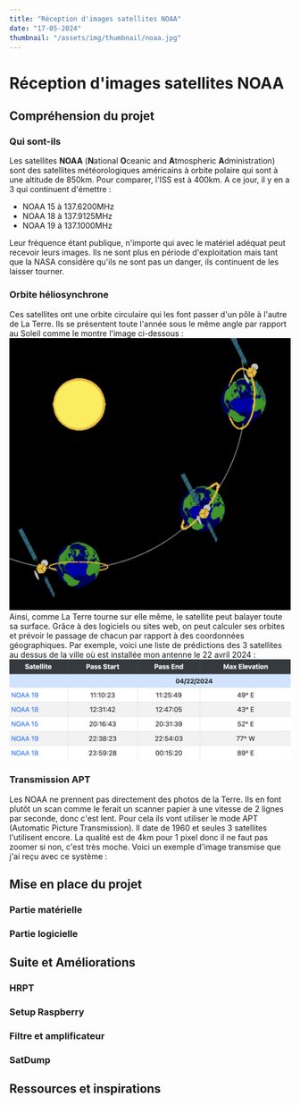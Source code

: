 ```yaml
---
title: "Réception d'images satellites NOAA"
date: "17-05-2024"
thumbnail: "/assets/img/thumbnail/noaa.jpg"
---
```


# Réception d'images satellites NOAA

## Compréhension du projet 
### Qui sont-ils
Les satellites **NOAA** (**N**ational **O**ceanic and **A**tmospheric **A**dministration) sont des satellites météorologiques américains à orbite polaire qui sont à une altitude de 850km. 
Pour comparer, l'ISS est à 400km. 
A ce jour, il y en a 3 qui continuent d'émettre : 
- NOAA 15 à 137.6200MHz
- NOAA 18 à 137.9125MHz
- NOAA 19 à 137.1000MHz

Leur fréquence étant publique, n'importe qui avec le matériel adéquat peut recevoir leurs 
images. 
Ils ne sont plus en période d'exploitation mais tant que la NASA considère qu'ils ne sont pas un danger, ils continuent de les laisser tourner. 
### Orbite héliosynchrone
Ces satellites ont une orbite circulaire qui les font passer d'un pôle à l'autre de La Terre. 
Ils se présentent toute l'année sous le même angle par rapport au Soleil comme le montre 
l'image ci-dessous : 
![orbite](../../assets/img/projects/noaa/orbite.png)
Ainsi, comme La Terre tourne sur elle même, le satellite peut balayer toute sa surface. 
Grâce à des logiciels ou sites web, on peut calculer ses orbites et prévoir le passage de 
chacun par rapport à des coordonnées géographiques. 
Par exemple, voici une liste de prédictions des 3 satellites au dessus de la ville où est installée mon antenne le 22 avril 2024 : 
![prediction_pass](../../assets/img/projects/noaa/prediction_pass.png)
### Transmission APT
Les NOAA ne prennent pas directement des photos de la Terre. Ils en font plutôt un scan comme le ferait un scanner papier à une vitesse de 2 lignes par seconde, donc c'est lent. 
Pour cela ils vont utiliser le mode APT (Automatic Picture Transmission). Il date de 1960 
et seules 3 satellites l'utilisent encore. 
La qualité est de 4km pour 1 pixel donc il ne faut pas zoomer si non, c'est très moche. 
Voici un exemple d'image transmise que j'ai reçu avec ce système :


## Mise en place du projet
### Partie matérielle
### Partie logicielle

## Suite et Améliorations
### HRPT 
### Setup Raspberry
### Filtre et amplificateur
### SatDump

## Ressources et inspirations 

